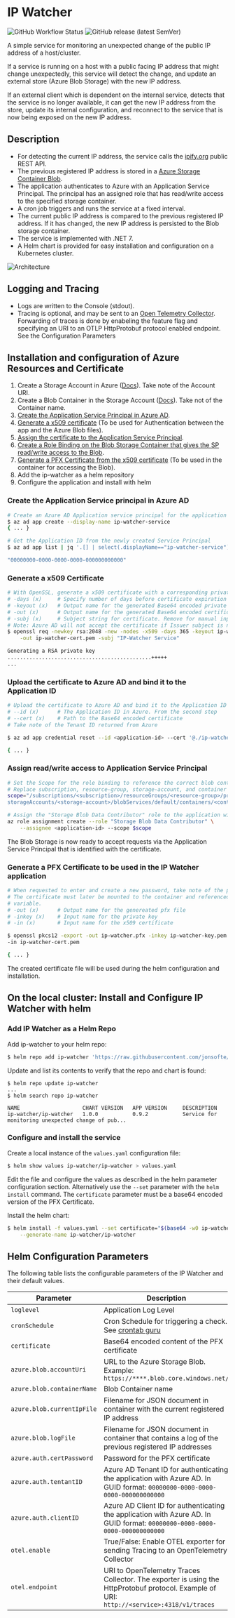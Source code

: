# IP Watcher

![GitHub Workflow Status](https://img.shields.io/github/actions/workflow/status/jonsofte/ip-watcher/release.yml)
![GitHub release (latest SemVer)](https://img.shields.io/github/v/release/jonsofte/ip-watcher)

A simple service for monitoring an unexpected change of the public IP address of a host/cluster.

If a service is running on a host with a public facing IP address that might change unexpectedly, this service will detect the change, and update an external store (Azure Blob Storage) with the new IP address. 

If an external client which is dependent on the internal service, detects that the service is no longer available, it can get the new IP address from the store, update its internal configuration, and reconnect to the service that is now being exposed on the new IP address.

## Description

* For detecting the current IP address, the service calls the [ipify.org](https://www.ipify.org/) public REST API.
* The previous registered IP address is stored in a [Azure Storage Container Blob](https://azure.microsoft.com/en-us/products/storage/blobs). 
* The application authenticates to Azure with an Application Service Principal. The principal has an assigned role that has read/write access to the specified storage container.
* A cron job triggers and runs the service at a fixed interval.
* The current public IP address is compared to the previous registered IP address. If it has changed, the new IP address is persisted to the Blob storage container.
* The service is implemented with .NET 7.
* A Helm chart is provided for easy installation and configuration on a Kubernetes cluster.

![Architecture](https://user-images.githubusercontent.com/24587666/225579998-6ebf0bd8-d5f9-46d1-9e34-96bf5cfe007a.png)

## Logging and Tracing

* Logs are written to the Console (stdout). 
* Tracing is optional, and may be sent to an [Open Telemetry Collector](https://opentelemetry.io/docs/collector/). Forwarding of traces is done by enabeling the feature flag and specifying an URI to an OTLP HttpProtobuf protocol enabled endpoint. See the Configuration Parameters

## Installation and configuration of Azure Resources and Certificate

1. Create a Storage Account in Azure ([Docs](https://learn.microsoft.com/en-us/azure/storage/common/storage-account-create?tabs=azure-cli)). Take note of the Account URI.
2. Create a Blob Container in the Storage Account ([Docs](https://learn.microsoft.com/en-us/azure/storage/blobs/blob-containers-cli#create-a-container)). Take not of the Container name.
3. [Create the Application Service Principal in Azure AD](#create-the-application-service-principal-in-azure-ad).
4. [Generate a x509 certificate](#generate-a-x509-certificate) (To be used for Authentication between the app and the Azure Blob files).
5. [Assign the certificate to the Application Service Principal](#upload-the-certificate-to-azure-ad-and-bind-it-to-the-application-id).
6. [Create a Role Binding on the Blob Storage Container that gives the SP read/write access to the Blob](#assign-readwrite-access-to-application-service-principal).
7. [Generate a PFX Certificate from the x509 certificate](#generate-a-pfx-certificate-to-be-used-in-the-service) (To be used in the container for accessing the Blob).
6. Add the ip-watcher as a helm repository
7. Configure the application and install with helm

### Create the Application Service principal in Azure AD

``` sh
# Create an Azure AD Application service principal for the application
$ az ad app create --display-name ip-watcher-service
{ ... }

# Get the Application ID from the newly created Service Principal
$ az ad app list | jq '.[] | select(.displayName=="ip-watcher-service").appId'

"00000000-0000-0000-0000-000000000000"

```

### Generate a x509 Certificate

``` sh
# With OpenSSL, generate a x509 certificate with a corresponding private key
# -days (x)     # Specify number of days before certificate expiration
# -keyout (x)   # Output name for the generated Base64 encoded private key
# -out (x)      # Output name for the generated Base64 encoded certificate
# -subj (x)     # Subject string for certificate. Remove for manual input
# Note: Azure AD will not accept the certificate if Issuer subject is not set correctly
$ openssl req -newkey rsa:2048 -new -nodes -x509 -days 365 -keyout ip-watcher-key.pem \
    -out ip-watcher-cert.pem -subj "IP-Watcher Service"

Generating a RSA private key
..............................................+++++
...
```

### Upload the certificate to Azure AD and bind it to the Application ID

``` sh
# Upload the certificate to Azure AD and bind it to the Application ID
# --id (x)      # The Application ID in Azure. From the second step
# --cert (x)    # Path to the Base64 encoded certificate
# Take note of the Tenant ID returned from Azure

$ az ad app credential reset --id <application-id> --cert '@./ip-watcher-cert.pem' --append

{ ... }
```

### Assign read/write access to Application Service Principal

``` sh
# Set the Scope for the role binding to reference the correct blob container.
# Replace subscription, resource-group, storage-account, and container
scope="/subscriptions/<subscription>/resourceGroups/<resource-group>/providers/Microsoft.Storage/
storageAccounts/<storage-account>/blobServices/default/containers/<container>"

# Assign the "Storage Blob Data Contributor" role to the application with the created scope
az role assignment create --role "Storage Blob Data Contributor" \
    --assignee <application-id> --scope $scope
```

The Blob Storage is now ready to accept requests via the Application Service Principal that is identified with the certificate.

### Generate a PFX Certificate to be used in the IP Watcher application

``` sh
# When requested to enter and create a new password, take note of the password that is created. 
# The certificate must later be mounted to the container and referenced as an environment 
# variable. 
# -out (x)      # Output name for the genereated pfx file
# -inkey (x)    # Input name for the private key
# -in (x)       # Input name for the x509 certificate

$ openssl pkcs12 -export -out ip-watcher.pfx -inkey ip-watcher-key.pem \
-in ip-watcher-cert.pem

{ ... }
```

The created certificate file will be used during the helm configuration and installation.

## On the local cluster: Install and Configure IP Watcher with helm

### Add IP Watcher as a Helm Repo

Add ip-watcher to your helm repo: 
``` bash
$ helm repo add ip-watcher 'https://raw.githubusercontent.com/jonsofte/ip-watcher/master/helm/charts'
```

Update and list its contents to verify that the repo and chart is found:
``` text
$ helm repo update ip-watcher
...
$ helm search repo ip-watcher

NAME                    CHART VERSION   APP VERSION     DESCRIPTION
ip-watcher/ip-watcher   1.0.0           0.9.2           Service for monitoring unexpected change of pub...
```

### Configure and install the service

Create a local instance of the `values.yaml` configuration file:

``` bash
$ helm show values ip-watcher/ip-watcher > values.yaml
```

Edit the file and configure the values as described in the helm parameter configuration section. Alternatively use the `--set`  parameter with the `helm install` command. The `certificate` parameter must be a base64 encoded version of the PFX Certificate. 

Install the helm chart:

``` bash
$ helm install -f values.yaml --set certificate="$(base64 -w0 ip-watcher.pfx)" \
    --generate-name ip-watcher/ip-watcher
```

## Helm Configuration Parameters

The following table lists the configurable parameters of the IP Watcher and their default values.

| Parameter                           | Description                                                   | Default                                                  |
|-------------------------------------|---------------------------------------------------------------|----------------------------------------------------------|
| `loglevel`                          | Application Log Level                                         | `Information`                                            |
| `cronSchedule`                      | Cron Schedule for triggering a check. See [crontab guru](https://crontab.guru/)  | `0 0 * * *` (At Midnight)  |
| `certificate`                       | Base64 encoded content of the PFX certificate | `nil` **(Must be provided)** |
| `azure.blob.accountUri`             | URL to the Azure Storage Blob. Example: `https://****.blob.core.windows.net/` | `nil` **(Must be provided)**|
| `azure.blob.containerName`          | Blob Container name | `nil` **(Must be provided)**|
| `azure.blob.currentIpFile`          | Filename for JSON document in container with the current registered IP address | `ip_watcher_current_ip.json` |
| `azure.blob.logFile`                | Filename for JSON document in container that contains a log of the previous registered IP addresses | `ip_watcher_change_log.json` |
| `azure.auth.certPassword` | Password for the PFX certificate | `nil` **(Must be provided)** |
| `azure.auth.tentantID` | Azure AD Tenant ID for authenticating the application with Azure AD. In GUID format: `00000000-0000-0000-0000-000000000000`  | `nil` **(Must be provided)**|
| `azure.auth.clientID` | Azure AD Client ID for authenticating the application with Azure AD. In GUID format: `00000000-0000-0000-0000-000000000000` | `nil` **(Must be provided)**|
| `otel.enable` | True/False: Enable OTEL exporter for sending Tracing to an OpenTelemetry Collector  | `false` |
| `otel.endpoint` | URI to OpenTelemetry Traces Collector. The exporter is using the HttpProtobuf protocol. Example of URI: `http://<service>:4318/v1/traces`  | `nil` (Must be provided) |

